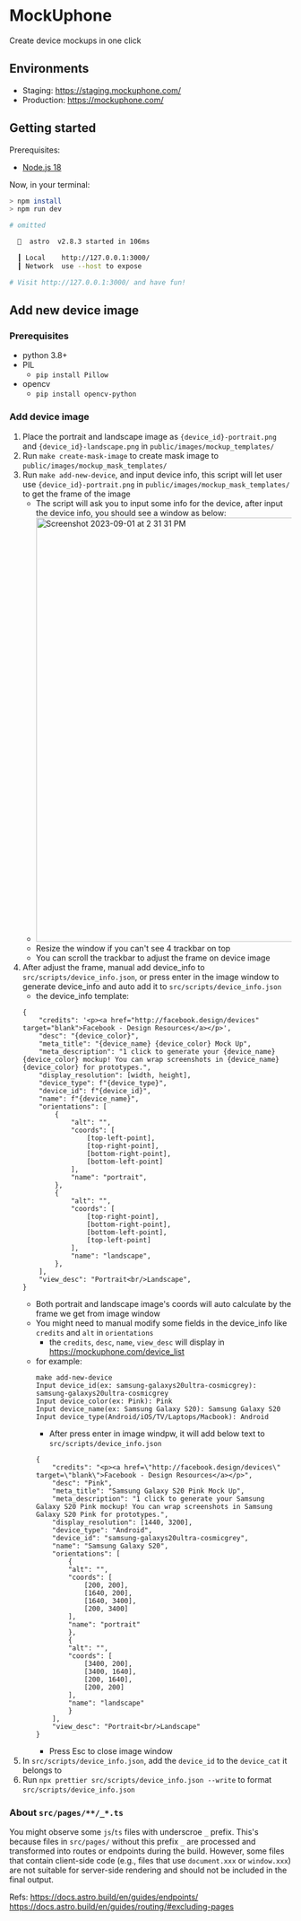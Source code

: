 # MockUphone

Create device mockups in one click

## Environments

- Staging: https://staging.mockuphone.com/
- Production: https://mockuphone.com/

## Getting started

Prerequisites:

- [Node.js 18](https://nodejs.org/)

Now, in your terminal:

```sh
> npm install
> npm run dev

# omitted

  🚀  astro  v2.8.3 started in 106ms

  ┃ Local    http://127.0.0.1:3000/
  ┃ Network  use --host to expose

# Visit http://127.0.0.1:3000/ and have fun!
```

## Add new device image

### Prerequisites

- python 3.8+
- PIL
  - `pip install Pillow`
- opencv
  - `pip install opencv-python`

### Add device image

1. Place the portrait and landscape image as `{device_id}-portrait.png` and `{device_id}-landscape.png` in `public/images/mockup_templates/`
2. Run `make create-mask-image` to create mask image to `public/images/mockup_mask_templates/`
3. Run `make add-new-device`, and input device info, this script will let user use `{device_id}-portrait.png` in `public/images/mockup_mask_templates/` to get the frame of the image
   - The script will ask you to input some info for the device, after input the device info, you should see a window as below:
   - <img width="756" alt="Screenshot 2023-09-01 at 2 31 31 PM" src="https://github.com/YayunHuang/mockuphone/assets/48404737/14ede2b1-7fb0-4e02-8405-386ee532539e">
   - Resize the window if you can't see 4 trackbar on top
   - You can scroll the trackbar to adjust the frame on device image
4. After adjust the frame, manual add device_info to `src/scripts/device_info.json`, or press enter in the image window to generate device_info and auto add it to `src/scripts/device_info.json`
   - the device_info template:
   ```
   {
       "credits": '<p><a href="http://facebook.design/devices" target="blank">Facebook - Design Resources</a></p>',
       "desc": "{device_color}",
       "meta_title": "{device_name} {device_color} Mock Up",
       "meta_description": "1 click to generate your {device_name} {device_color} mockup! You can wrap screenshots in {device_name} {device_color} for prototypes.",
       "display_resolution": [width, height],
       "device_type": f"{device_type}",
       "device_id": f"{device_id}",
       "name": f"{device_name}",
       "orientations": [
           {
               "alt": "",
               "coords": [
                   [top-left-point],
                   [top-right-point],
                   [bottom-right-point],
                   [bottom-left-point]
               ],
               "name": "portrait",
           },
           {
               "alt": "",
               "coords": [
                   [top-right-point],
                   [bottom-right-point],
                   [bottom-left-point],
                   [top-left-point]
               ],
               "name": "landscape",
           },
       ],
       "view_desc": "Portrait<br/>Landscape",
   }
   ```
   - Both portrait and landscape image's coords will auto calculate by the frame we get from image window
   - You might need to manual modify some fields in the device_info like `credits` and `alt` in `orientations`
     - the `credits`, `desc`, `name`, `view_desc` will display in https://mockuphone.com/device_list
   - for example:
     ```
     make add-new-device
     Input device_id(ex: samsung-galaxys20ultra-cosmicgrey): samsung-galaxys20ultra-cosmicgrey
     Input device_color(ex: Pink): Pink
     Input device_name(ex: Samsung Galaxy S20): Samsung Galaxy S20
     Input device_type(Android/iOS/TV/Laptops/Macbook): Android
     ```
     - After press enter in image windpw, it will add below text to `src/scripts/device_info.json`
     ```
     {
         "credits": "<p><a href=\"http://facebook.design/devices\" target=\"blank\">Facebook - Design Resources</a></p>",
         "desc": "Pink",
         "meta_title": "Samsung Galaxy S20 Pink Mock Up",
         "meta_description": "1 click to generate your Samsung Galaxy S20 Pink mockup! You can wrap screenshots in Samsung Galaxy S20 Pink for prototypes.",
         "display_resolution": [1440, 3200],
         "device_type": "Android",
         "device_id": "samsung-galaxys20ultra-cosmicgrey",
         "name": "Samsung Galaxy S20",
         "orientations": [
             {
             "alt": "",
             "coords": [
                 [200, 200],
                 [1640, 200],
                 [1640, 3400],
                 [200, 3400]
             ],
             "name": "portrait"
             },
             {
             "alt": "",
             "coords": [
                 [3400, 200],
                 [3400, 1640],
                 [200, 1640],
                 [200, 200]
             ],
             "name": "landscape"
             }
         ],
         "view_desc": "Portrait<br/>Landscape"
     }
     ```
     - Press Esc to close image window
5. In `src/scripts/device_info.json`, add the `device_id` to the `device_cat` it belongs to
6. Run `npx prettier src/scripts/device_info.json --write` to format `src/scripts/device_info.json`

### About `src/pages/**/_*.ts`

You might observe some `js`/`ts` files with underscroe `_` prefix.
This's because files in `src/pages/` without this prefix `_` are processed and transformed into routes or endpoints during the build. However, some files that contain client-side code (e.g., files that use `document.xxx` or `window.xxx`) are not suitable for server-side rendering and should not be included in the final output.

Refs:
https://docs.astro.build/en/guides/endpoints/
https://docs.astro.build/en/guides/routing/#excluding-pages

<!-- GitAds-Verify: M9M4NYQ2GS9IYMO2H1BJSSOCQ1943GWG -->
